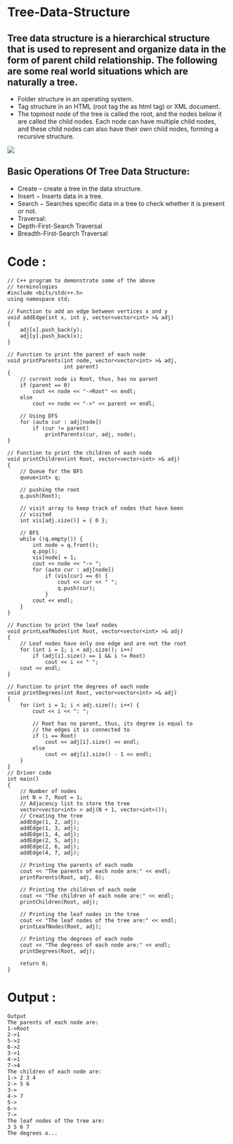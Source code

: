 # Tree-Data-Structure

## Tree data structure is a hierarchical structure that is used to represent and organize data in the form of parent child relationship. The following are some real world situations which are naturally a tree.

- Folder structure in an operating system.
- Tag structure in an HTML (root tag the as html tag) or XML document.
- The topmost node of the tree is called the root, and the nodes below it are called the child nodes. Each node can have multiple child nodes, and these child nodes can also have their own child nodes, forming a recursive structure.

<img src="https://media.geeksforgeeks.org/wp-content/uploads/20240424125622/Introduction-to-tree-.webp">

## Basic Operations Of Tree Data Structure:
- Create – create a tree in the data structure.
- Insert − Inserts data in a tree.
- Search − Searches specific data in a tree to check whether it is present or not.
- Traversal:
- Depth-First-Search Traversal
- Breadth-First-Search Traversal


# Code :
```
// C++ program to demonstrate some of the above
// terminologies
#include <bits/stdc++.h>
using namespace std;

// Function to add an edge between vertices x and y
void addEdge(int x, int y, vector<vector<int> >& adj)
{
    adj[x].push_back(y);
    adj[y].push_back(x);
}

// Function to print the parent of each node
void printParents(int node, vector<vector<int> >& adj,
                  int parent)
{
    // current node is Root, thus, has no parent
    if (parent == 0)
        cout << node << "->Root" << endl;
    else
        cout << node << "->" << parent << endl;
  
    // Using DFS
    for (auto cur : adj[node])
        if (cur != parent)
            printParents(cur, adj, node);
}

// Function to print the children of each node
void printChildren(int Root, vector<vector<int> >& adj)
{
    // Queue for the BFS
    queue<int> q;
  
    // pushing the root
    q.push(Root);
  
    // visit array to keep track of nodes that have been
    // visited
    int vis[adj.size()] = { 0 };
  
    // BFS
    while (!q.empty()) {
        int node = q.front();
        q.pop();
        vis[node] = 1;
        cout << node << "-> ";
        for (auto cur : adj[node])
            if (vis[cur] == 0) {
                cout << cur << " ";
                q.push(cur);
            }
        cout << endl;
    }
}

// Function to print the leaf nodes
void printLeafNodes(int Root, vector<vector<int> >& adj)
{
    // Leaf nodes have only one edge and are not the root
    for (int i = 1; i < adj.size(); i++)
        if (adj[i].size() == 1 && i != Root)
            cout << i << " ";
    cout << endl;
}

// Function to print the degrees of each node
void printDegrees(int Root, vector<vector<int> >& adj)
{
    for (int i = 1; i < adj.size(); i++) {
        cout << i << ": ";
      
        // Root has no parent, thus, its degree is equal to
        // the edges it is connected to
        if (i == Root)
            cout << adj[i].size() << endl;
        else
            cout << adj[i].size() - 1 << endl;
    }
}
// Driver code
int main()
{
    // Number of nodes
    int N = 7, Root = 1;
    // Adjacency list to store the tree
    vector<vector<int> > adj(N + 1, vector<int>());
    // Creating the tree
    addEdge(1, 2, adj);
    addEdge(1, 3, adj);
    addEdge(1, 4, adj);
    addEdge(2, 5, adj);
    addEdge(2, 6, adj);
    addEdge(4, 7, adj);
  
    // Printing the parents of each node
    cout << "The parents of each node are:" << endl;
    printParents(Root, adj, 0);

    // Printing the children of each node
    cout << "The children of each node are:" << endl;
    printChildren(Root, adj);

    // Printing the leaf nodes in the tree
    cout << "The leaf nodes of the tree are:" << endl;
    printLeafNodes(Root, adj);

    // Printing the degrees of each node
    cout << "The degrees of each node are:" << endl;
    printDegrees(Root, adj);

    return 0;
}
```


# Output :
```
Output
The parents of each node are:
1->Root
2->1
5->2
6->2
3->1
4->1
7->4
The children of each node are:
1-> 2 3 4 
2-> 5 6 
3-> 
4-> 7 
5-> 
6-> 
7-> 
The leaf nodes of the tree are:
3 5 6 7 
The degrees o...
```
